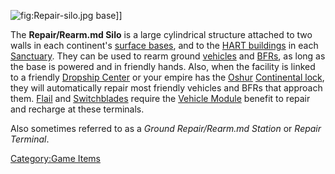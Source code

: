 ![](Repair-silo.md.jpg "fig:Repair-silo.jpg") base\]\]

The **Repair/Rearm.md Silo** is a large cylindrical structure attached to
two walls in each continent's [surface
bases](Facilities.md#Surface_Bases), and to the [HART
buildings](HART_building.md) in each
[Sanctuary](Sanctuary.md). They can be used to rearm ground
[vehicles](vehicle.md) and [BFRs](BFR.md), as long as
the base is powered and in friendly hands. Also, when the facility is
linked to a friendly [Dropship Center](Dropship_Center.md) or
your empire has the [Oshur](Oshur.md) [Continental
lock](Continental_lock.md), they will automatically repair most
friendly vehicles and BFRs that approach them. [Flail](Flail.md)
and [Switchblades](Switchblade.md) require the [Vehicle
Module](Vehicle_Module.md) benefit to repair and recharge at
these terminals.

Also sometimes referred to as a _Ground Repair/Rearm.md Station_ or _Repair
Terminal_.

[Category:Game Items](Category:Game_Items.md)
